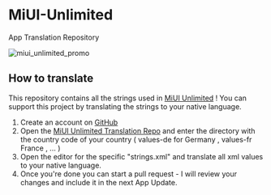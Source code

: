 # MiUI-Unlimited
App Translation Repository

![miui_unlimited_promo](https://user-images.githubusercontent.com/31399980/30377070-bca24b40-988e-11e7-93ad-4e3c9d552f20.png)

## How to translate

This repository contains all the strings used in [MiUI Unlimited](http://zapperbyte.com/miui-unlimited/) !
You can support this project by translating the strings to your native language.

1. Create an account on [GitHub](http://www.github.com)
2. Open the [MiUI Unlimited Translation Repo](https://github.com/zapperbyte/MiUI-Unlimited) and enter the directory with the country code of your country ( values-de for Germany , values-fr France , ... )
3. Open the editor for the specific "strings.xml" and translate all xml values to your native language.
4. Once you're done you can start a pull request - I will review your changes and include it in the next App Update.
